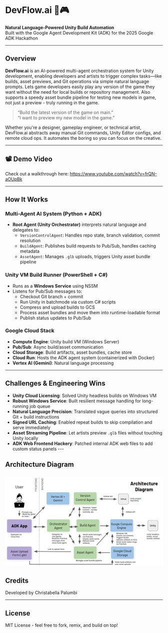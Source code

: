 
# DevFlow.ai 🧠🎮

**Natural Language-Powered Unity Build Automation**  
Built with the Google Agent Development Kit (ADK) for the 2025 Google ADK Hackathon

---

## Overview

**DevFlow.ai** is an AI-powered multi-agent orchestration system for Unity development, enabling developers and artists to trigger complex tasks—like builds, asset previews, and Git operations via simple natural language prompts. Lets game developers easily play any version of the game they want without the need for local builds or repository management. Also supports a speedy asset bundle pipeline for testing new models in game, not just a preview - truly running in the game.  

>  “Build the latest version of the game on main.”  
>  “I want to preview my new model in the game.”

Whether you're a designer, gameplay engineer, or technical artist, DevFlow.ai abstracts away manual Git commands, Unity Editor configs, and remote cloud ops. It automates the boring so you can focus on the creative.

---

## 📽️ Demo Video
Check out a walkthrough here: https://www.youtube.com/watch?v=frQN-aOUpBk

---

## How It Works

###  Multi-Agent AI System (Python + ADK)
- **Root Agent (Unity Orchestrator)** interprets natural language and delegates to:
  - `VersionControlAgent`: Handles repo state, branch validation, commit resolution
  - `BuildAgent`: Publishes build requests to Pub/Sub, handles caching metadata
  - `AssetAgent`: Manages `.glb` uploads, triggers Unity asset bundle pipeline

###  Unity VM Build Runner (PowerShell + C#)
- Runs as a **Windows Service** using NSSM
- Listens for Pub/Sub messages to:
  - Checkout Git branch + commit
  - Run Unity in batchmode via custom C# scripts
  - Compress and upload builds to GCS
  - Process asset bundles and move them into runtime-loadable format
  - Publish status updates to Pub/Sub

###  Google Cloud Stack
- **Compute Engine**: Unity build VM (Windows Server)
- **Pub/Sub**: Async build/asset communication
- **Cloud Storage**: Build artifacts, asset bundles, cache store
- **Cloud Run**: Hosts the ADK agent system (containerized with Docker)
- **Vertex AI (Gemini)**: Natural language processing

---

## Challenges & Engineering Wins

-  **Unity Cloud Licensing**: Solved Unity headless builds on Windows VM
-  **Robust Windows Service**: Built resilient message handling for long-running job queue
-  **Natural Language Precision**: Translated vague queries into structured Git + build instructions
-  **Signed URL Caching**: Enabled repeat builds to skip compilation and serve immediately
-  **Asset Streaming Pipeline**: Let artists preview `.glb` files without touching Unity locally
-  **ADK Web Frontend Hackery**: Patched internal ADK web files to add custom status panels
\---

## Architecture Diagram 
![alt text](https://github.com/cbpalumbi/unity-build-agent/blob/main/arch%20diagram%203.PNG)
---


## Credits

Developed by Christabella Palumbi  

---

## License

MIT License - feel free to fork, remix, and build on top!
